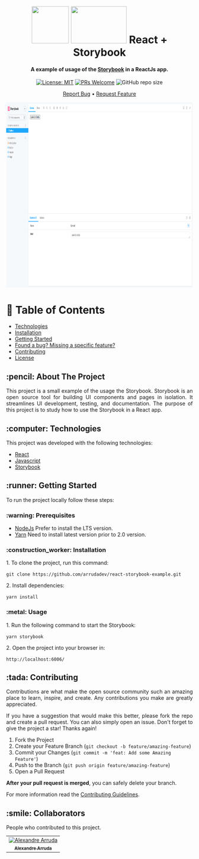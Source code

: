 <h1 align="center">
  <div style="display: inline-block;">
    <img src="https://cdn.jsdelivr.net/gh/devicons/devicon/icons/react/react-original.svg" height="100" width="100" />
    <img src="https://cdn.jsdelivr.net/gh/devicons/devicon/icons/storybook/storybook-original.svg" height="100" width="150" />
  </div>
  React + Storybook
  <br>
</h1>

<h4 align="center">A example of usage of the <a href="https://storybook.js.org/" target="_blank">Storybook</a> in a ReactJs app.</h4>

<div align="center">

  [![License: MIT](https://img.shields.io/badge/License-MIT-brightgreen.svg)](https://opensource.org/licenses/MIT)
  [![PRs Welcome](https://img.shields.io/badge/PRs-welcome-brightgreen.svg?style=flat)](http://makeapullrequest.com)
  ![GitHub repo size](https://img.shields.io:/github/repo-size/arrudadev/react-storybook-example)

</div>

<p align="center">
  <a href="https://github.com/arrudadev/react-storybook-example/issues">Report Bug</a> •
  <a href="https://github.com/arrudadev/react-storybook-example/issues">Request Feature</a>
</p>

<img src="https://raw.githubusercontent.com/arrudadev/react-storybook-example/main/.github/assets/cover.png" height="500" width="100%" alt="cover" />

# :pushpin: Table of Contents

* [Technologies](#-technologies)
* [Installation](#construction_worker-installation)
* [Getting Started](#runner-getting-started)
* [Found a bug? Missing a specific feature?](#bug-issues)
* [Contributing](#tada-contributing)
* [License](#closed_book-license)

<h2 id="about-the-project"> :pencil: About The Project</h2>

<p align="justify">
  This project is a small example of the usage the Storybook. Storybook is an open source tool for building UI components and pages in isolation. It streamlines UI development, testing, and documentation. The purpose of this project is to study how to use the Storybook in a React app.
</p>

<h2 id="technologies"> :computer: Technologies</h2>

This project was developed with the following technologies:

- [React](https://reactjs.org)
- [Javascript](https://developer.mozilla.org/pt-BR/docs/Web/JavaScript)
- [Storybook](https://storybook.js.org/)

<h2 id="getting-started"> :runner: Getting Started</h2>

<p align="justify">
  To run the project locally follow these steps:
</p>

<h3 id="prerequisites"> :warning: Prerequisites</h3>

- [NodeJs](https://nodejs.org/en/) Prefer to install the LTS version.
- [Yarn](https://yarnpkg.com/) Need to install latest version prior to 2.0 version.

<h3 id="installation"> :construction_worker: Installation</h3>

<p align="justify">
  1. To clone the project, run this command:
</p>

```
git clone https://github.com/arrudadev/react-storybook-example.git
```

<p align="justify">
  2. Install dependencies:
</p>

```
yarn install
```

<h3 id="usage"> :metal: Usage</h3>

<p align="justify">
  1. Run the following command to start the Storybook:
</p>

```
yarn storybook
```

<p align="justify">
  2. Open the project into your browser in:
</p>

```
http://localhost:6006/
```

<h2 id="contributing"> :tada: Contributing</h2>

<p align="justify">
  Contributions are what make the open source community such an amazing place to learn, inspire, and create. Any contributions you make are greatly appreciated.
</p>

<p align="justify">
  If you have a suggestion that would make this better, please fork the repo and create a pull request. You can also simply open an issue. Don't forget to give the project a star! Thanks again!
</p>

1. Fork the Project
2. Create your Feature Branch (`git checkout -b feature/amazing-feature`)
3. Commit your Changes (`git commit -m 'feat: Add some Amazing Feature'`)
4. Push to the Branch (`git push origin feature/amazing-feature`)
5. Open a Pull Request

**After your pull request is merged**, you can safely delete your branch.

For more information read the [Contributing Guidelines](https://github.com/arrudadev/react-storybook-example/blob/main/CONTRIBUTING.md).

<h2 id="collaborators"> :smile: Collaborators</h2>

<p align="justify">
  People who contributed to this project.
</p>

<table>
  <tr>
    <td align="center">
      <a href="#">
        <img src="https://github.com/arrudadev.png" width="100px;" alt="Alexandre Arruda"/><br>
        <sub>
          <b>Alexandre Arruda</b>
        </sub>
      </a>
    </td>
  </tr>
</table>
